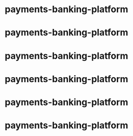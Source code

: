 # payments-banking-platform
# payments-banking-platform
# payments-banking-platform
# payments-banking-platform
# payments-banking-platform
# payments-banking-platform
